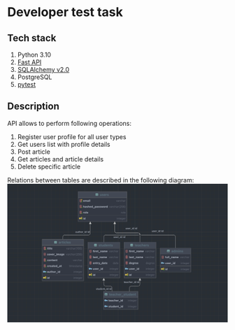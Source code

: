 # Developer test task

## Tech stack

1. Python 3.10
2. [Fast API](https://fastapi.tiangolo.com)
3. [SQLAlchemy v2.0](https://www.sqlalchemy.org)
4. PostgreSQL
5. [pytest](https://docs.pytest.org/en/7.2.x/)

## Description

API allows to perform following operations:

1. Register user profile for all user types
2. Get users list with profile details
3. Post article
4. Get articles and article details
5. Delete specific article

Relations between tables are described in the following diagram:
![db_structure.png](db_structure.png)

